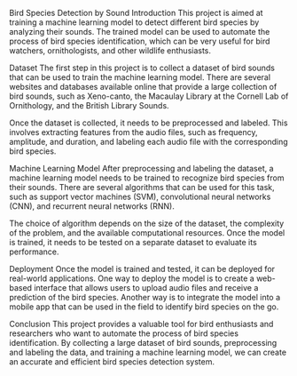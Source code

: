 Bird Species Detection by Sound
Introduction
This project is aimed at training a machine learning model to detect different bird species by analyzing their sounds. The trained model can be used to automate the process of bird species identification, which can be very useful for bird watchers, ornithologists, and other wildlife enthusiasts.

Dataset
The first step in this project is to collect a dataset of bird sounds that can be used to train the machine learning model. There are several websites and databases available online that provide a large collection of bird sounds, such as Xeno-canto, the Macaulay Library at the Cornell Lab of Ornithology, and the British Library Sounds.

Once the dataset is collected, it needs to be preprocessed and labeled. This involves extracting features from the audio files, such as frequency, amplitude, and duration, and labeling each audio file with the corresponding bird species.

Machine Learning Model
After preprocessing and labeling the dataset, a machine learning model needs to be trained to recognize bird species from their sounds. There are several algorithms that can be used for this task, such as support vector machines (SVM), convolutional neural networks (CNN), and recurrent neural networks (RNN).

The choice of algorithm depends on the size of the dataset, the complexity of the problem, and the available computational resources. Once the model is trained, it needs to be tested on a separate dataset to evaluate its performance.

Deployment
Once the model is trained and tested, it can be deployed for real-world applications. One way to deploy the model is to create a web-based interface that allows users to upload audio files and receive a prediction of the bird species. Another way is to integrate the model into a mobile app that can be used in the field to identify bird species on the go.

Conclusion
This project provides a valuable tool for bird enthusiasts and researchers who want to automate the process of bird species identification. By collecting a large dataset of bird sounds, preprocessing and labeling the data, and training a machine learning model, we can create an accurate and efficient bird species detection system.

